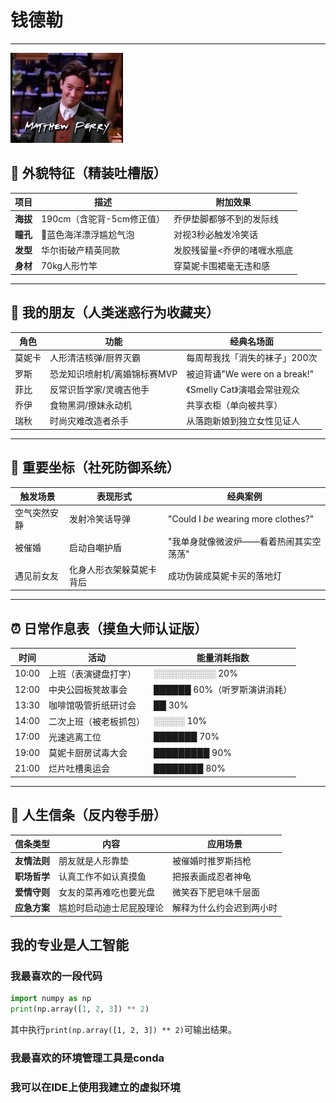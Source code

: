 # 钱德勒 

---
![](https://github.com/livoxzxd/-/blob/main/%E4%B8%8B%E8%BD%BD%20(1).jpg)
## 👔 外貌特征（精装吐槽版）
| 项目       | 描述                          | 附加效果                   |
|------------|-------------------------------|--------------------------|
| **海拔**   | 190cm（含驼背-5cm修正值）      | 乔伊垫脚都够不到的发际线     |
| **瞳孔**   | 👀蓝色海洋漂浮尴尬气泡          | 对视3秒必触发冷笑话         |
| **发型**   | 华尔街破产精英同款             | 发胶残留量<乔伊的啫喱水瓶底  |
| **身材**   | 70kg人形竹竿                  | 穿莫妮卡围裙毫无违和感       |

---

## 👫 我的朋友（人类迷惑行为收藏夹）
| 角色       | 功能                          | 经典名场面                  |
|------------|------------------------------|---------------------------|
| 莫妮卡     | 人形清洁核弹/厨界灭霸          | 每周帮我找「消失的袜子」200次 |
| 罗斯       | 恐龙知识喷射机/离婚锦标赛MVP    | 被迫背诵"We were on a break!" |
| 菲比       | 反常识哲学家/灵魂吉他手         | 《Smelly Cat》演唱会常驻观众  |
| 乔伊       | 食物黑洞/撩妹永动机             | 共享衣柜（单向被共享）        |
| 瑞秋       | 时尚灾难改造者杀手          | 从落跑新娘到独立女性见证人     |

---

## 🌟 重要坐标（社死防御系统）
| 触发场景             | 表现形式                      | 经典案例                           |
|----------------------|-----------------------------|----------------------------------|
| 空气突然安静         | 发射冷笑话导弹               | "Could I *be* wearing more clothes?" |
| 被催婚               | 启动自嘲护盾                 | "我单身就像微波炉——看着热闹其实空荡荡" |
| 遇见前女友           | 化身人形衣架躲莫妮卡背后       | 成功伪装成莫妮卡买的落地灯          |

---

## ⏰ 日常作息表（摸鱼大师认证版）
| 时间         | 活动                      | 能量消耗指数           |
|--------------|--------------------------|----------------------|
| 10:00        | 上班（表演键盘打字）        | ░░░░░░░░░░ 20%       |
| 12:00        | 中央公园板凳故事会          | ██████ 60%（听罗斯演讲消耗） |
| 13:30        | 咖啡馆吸管折纸研讨会        | ██ 30%               |
| 14:00        | 二次上班（被老板抓包）      | ░░░░░ 10%            |
| 17:00        | 光速逃离工位              | ███████ 70%         |
| 19:00        | 莫妮卡厨房试毒大会         | █████████ 90%       |
| 21:00        | 烂片吐槽奥运会             | ████████ 80%        |

---

## 💫 人生信条（反内卷手册）
| 信条类型       | 内容                          | 应用场景                 |
|----------------|-----------------------------|------------------------|
| **友情法则**   | 朋友就是人形靠垫              | 被催婚时推罗斯挡枪        |
| **职场哲学**   | 认真工作不如认真摸鱼           | 把报表画成忍者神龟         |
| **爱情守则**   | 女友的菜再难吃也要光盘         | 微笑吞下肥皂味千层面       |
| **应急方案**   | 尴尬时启动迪士尼屁股理论        | 解释为什么约会迟到两小时    |

## 我的专业是人工智能
### 我最喜欢的一段代码

```python
import numpy as np
print(np.array([1, 2, 3]) ** 2)
```
其中执行`print(np.array([1, 2, 3]) ** 2)`可输出结果。

### 我最喜欢的环境管理工具是conda


### 我可以在IDE上使用我建立的虚拟环境


